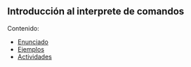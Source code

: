 ## Introducción al interprete de comandos

Contenido:

* [Enunciado](./enunciado/sopsP1.pdf)
* [Ejemplos](.)
* [Actividades](./scripts/)
